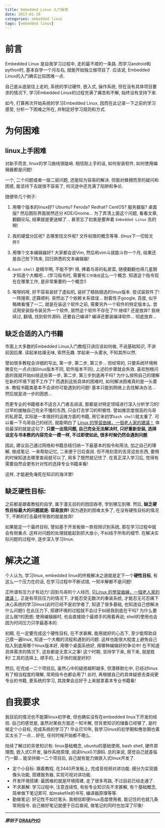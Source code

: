 ```yaml
---
title: Embedded Linux 入门有感
date: 2017-01-18
categories: embedded linux
tags: [embedded linux]
---
```


# 前言

Embedded Linux 是自我学习过程中, 走的最不顺的一条路.
而学习android和python时, 基本自学一个月左右, 就能开始独立做项目了.
应该说, Embedded Linux的入门确实比较困难一点.

自己是从底层往上走的, 系统的学过硬件, 嵌入式, 操作系统,
但在没有具体项目要求的情况下, 学习Embedded Linux的过程充满了痛苦和不解, 始终没有坚持下来.

如今, 打算再次开始系统的学习Embedded Linux, 因而在此记录一下之前的学习感受, 分析一下困难之所在, 并制定好学习规则和方式.


# 为何困难

## linux上手困难

对新手而言, linux的学习曲线很陡峭. 相信刚上手的话, 如何安装软件, 如何使用编辑器都是问题!

一个, 二个问题或者一层二层问题, 还能较为容易的解决. 但面对蜂拥而至的疑问和困惑, 能坚持下去就很不容易了, 何况途中还充满了陷阱和争论.

随便举几个例子:

1. 用哪个版本的linux好? Ubuntu? Feroda? Redhat? CentOS? 服务器版? 桌面版? 然后图形界面居然还分 KDE/Gnome...
   为了弄清上面这个问题, 看看文章, 翻翻论坛, 结果就是更迷糊了... 甚至忘了初衷是要奔着 `Embedded Linux` 去的啊!

2. 我的硬盘分区呢? 去哪里找文件呢? 文件权限的概念等等. (linux下一切皆文件!)

3. 用哪个文本编辑器好? 大家都会说Vim, 然后和vim斗就能斗你一个月, 结果还是自己败下阵来, 回归熟悉的文本编辑器!

4. `bash shell` 是精华啊, 不能不学! 得, 捧着鸟哥的私房菜, 随便翻翻也得几星期才知道个大概吧...
   (学习指令时, 需要有`工作路径`这么一个概念. 知道这个指令现在在哪里工作, 是非常重要的一个概念!)

5. 唉呀妈呀, 好不容易装好了虚拟机, 装好了精挑细选的linux版本. 尝试装软件了! 一阵搜索, 还算顺利. 突然出了个依赖关系错误...
   耐着性子google, 百度, 似乎略微看懂了一二, 就是在装这个软件之前, 需要另外一个软件的特定版本么.
   尝试用安装指令装另外一个软件, 居然这个软件不存在了!!! 继续? 还是放弃?
   我继续过, 翻墙, 找到软件源码. 还要自己编译? 编译还要装编译软件... 彻底放弃...


## 缺乏合适的入门书籍

市面上大多数的Embedded Linux入门教程只讲应该如何做, 不说基础知识, 不讲前因后果.
读起来枯燥无味, 索然无趣. 学起来一头雾水, 不知其所以然.


譬如很多教程会详细的写出, 第一步, 第二步, 第三步... 但经常的, 只要系统环境稍微变化一点点(如linux版本不同, 软件版本不同), 上述的步骤就会失效.
喜欢刨根问底的我就开始纠结这些第一步, 第二步, 第三步到底再干吗? 为什么按照自己的理解在新的环境下就不工作了?
而遇到这些具体的困难时, 如何解决困难真的是一头雾水. 教程书籍类基本不会讲你可能遇到的问题! 基本只能到网络上去找解决办法...然后就是进一步的困惑...


而更专业的书籍根本不适合入门者去阅读, 那都是对特定领域进行深入分析学习的! 过早的接触自己完全不懂的东西, 只会打击学习的积极性.
譬如推崇度很高的鸟哥的私房菜, 实际是一本很好的运维方面的书籍, 用它来初学`bash shell`就太重了.
可以看一下鸟哥自己的经历, 就能明白了 [Linux 的學習曲線，一個老人家的建議！](http://linux.vbird.org/new_linux.php)
体验最深的就是这句了: **只要一出现问题, 自己完全无法解决时, 只好重新安装, 选择设定与书本教的内容完全一模一样, 不过即使如此, 很多时候仍然会遇到问题**


因此, 建议自己通过网络和书籍总结归纳一下最基本的指令和用法, 加之自己的理解, 做成笔记. 一来帮助记忆, 二来便于日后查阅.
但不用刻意的去背这些东西, 要用的时候知道去哪里查阅就可以了, 用多了既然就记住了.
在真正深入学习后, 觉得有需要自然会更有针对性的选择专业书籍来看!

这样, 才能避免淹死在知识的海洋里!


## 缺乏硬性目标:

之前都是跟着教程的自学, 属于漫无目的的囫囵吞枣, 学到哪忘到哪.
然后, **缺乏硬性目标最大的问题就是: 容易放弃!**
因为遇到的困难太多了, 在没有硬性目标的情况下, 不断的打击最终导致的就是放弃!

如果能定一个最终目标, 譬如基于开发板做一款视频识别系统, 那在学习过程中就会有侧重点.
这样对问题的处理就能起到抓大放小, 不纠结于所有的细节. 在解决实际问题的过程中, 逐步深入学习linux.


# 解决之道

个人认为, 学习linux, embedded linux的终极解决之道就是定下一个**硬性目标**, 有这么一个压力在的话, 在学习过程中不断试错, 一知半解都不是问题!

正所谓有压力才有动力! 回到鸟哥的个人经历, 见[Linux 的學習曲線，一個老人家的建議！](http://linux.vbird.org/new_linux.php).
正是有项目压力的情况下, 才能忍受无数次的重装系统, 才能忍无可忍痛下决心系统的学习linux(此时已经不是初学者了, 知道了很多基础, 也知道自己想解决什么问题!)
在此压力下, 搭建环境的过程就不会过于纠结我到底在干吗? 为什么要这么做?的困惑; 使用编辑器时, 也会直接挑个最顺手的用着再说; shell的使用也会因为时间压力只学最基本的.

初期, 在一定要完成这个硬性目标, 在不求甚解, 能用就好的心态下, 至少能帮助自己摸一遍linux, 知道一个大概的流程和遇到的问题.
这样也能很大程度上避免自己陷入到底用哪个linux版本好, 用哪个桌面系统好, 用哪种编辑好的争论中! 在不知道具体需求的情况下, 这些都是无意义之事!
这个时期, 坚持学下来, 用下来, 就是胜利! 工具的选择上, 顺手的, 上手快的就是好的!

然后, 在完成一二个项目后, 虽然心中的疑惑越积越多, 但潜移默化中, 已经对linux有了相当程度的理解, 常用指令也都会用了!
此时, 再根据自己的具体疑惑去查阅更专业的书籍, 更系统的学习, 其效果会远好于上来就拿着本专业书籍看!


# 自我要求

我目前的情况也不能算linux初学者, 但也确实没有在embedded linux下开发的经验.
自己的感觉是, 虽然对某些方面还一知半解, 但背景知识的储备已经够了, 是时候定个小目标, 完成系统的学习了!
毕业已10年, 我学习linux的初学期和倦怠期也着实太长了一点... 好在, 任何时候开始都不晚么.

陆续了解过的背景知识有: linux基础概念, ubuntu的基础使用, bash shell, 硬件原理图, 嵌入式C开发, 操作系统原理, 阅读linux0.11源码.
总的来说, 感觉自己就差临门一脚... 能坚持做一二个项目后, 自己就有能力做嵌入式linux开发了.

- 定个小目标: 跟着教程, 在2440开发板上, 完成音视频对讲功能. 细分为实现摄像头功能, 搭建服务器, 实现可视对讲功能.
- 开发环境搭建: 最困难的就是环境搭建, 走了很多弯路, 不过目前已经走通了.
- 不求甚解: 学习过程中, 注意连续性, 有些专业知识先不求甚解, 有个基础概念, 简单做下笔记即可. 如makefile的书写, 编译器原理等等.
- 勤做笔记: 好记性不如烂笔头. 我相信即便linux高度使用者, 能记住的也就几条常用指令. 自己做好笔记就便于日后查阅, 做笔记的同时也加深了印象!


----------

***原创于 [DRA&PHO](https://draapho.github.io/)***